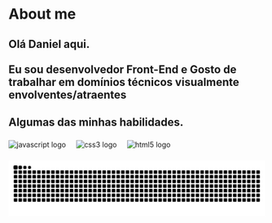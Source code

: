<h1 align="left">About me</h1>

###

<h2 align="left">Olá Daniel aqui.<br><br>Eu sou desenvolvedor Front-End e Gosto de trabalhar em domínios técnicos visualmente envolventes/atraentes</h2>

###

<p align="center"></p>

###

<h2 align="left">Algumas das minhas habilidades.</h2>

###

<div align="left">
  <img src="https://cdn.jsdelivr.net/gh/devicons/devicon/icons/javascript/javascript-original.svg" height="40" alt="javascript logo"  />
  <img width="12" />
  <img src="https://cdn.jsdelivr.net/gh/devicons/devicon/icons/css3/css3-original.svg" height="40" alt="css3 logo"  />
  <img width="12" />
  <img src="https://cdn.jsdelivr.net/gh/devicons/devicon/icons/html5/html5-original.svg" height="40" alt="html5 logo"  />
</div>

###

<img src="https://raw.githubusercontent.com/Daniel-Devweb/Daniel-Devweb/output/snake.svg" alt="Snake animation" />

###
